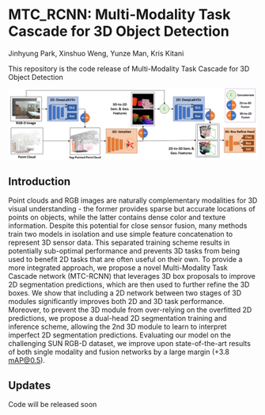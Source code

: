 # MTC_RCNN: Multi-Modality Task Cascade for 3D Object Detection
Jinhyung Park, Xinshuo Weng, Yunze Man, Kris Kitani

This repository is the code release of Multi-Modality Task Cascade for 3D Object Detection

<p align="center">
    <img src="./main_arch.png"/ width="900">
</p>

## Introduction
Point clouds and RGB images are naturally complementary modalities for 3D visual understanding - the former provides sparse but accurate locations of points on objects, while the latter contains dense color and texture information. Despite this potential for close sensor fusion, many methods train two models in isolation and use simple feature concatenation to represent 3D sensor data. This separated training scheme results in potentially sub-optimal performance and prevents 3D tasks from being used to benefit 2D tasks that are often useful on their own. To provide a more integrated approach, we propose a novel Multi-Modality Task Cascade network (MTC-RCNN) that leverages 3D box proposals to improve 2D segmentation predictions, which are then used to further refine the 3D boxes. We show that including a 2D network between two stages of 3D modules significantly improves both 2D and 3D task performance. Moreover, to prevent the 3D module from over-relying on the overfitted 2D predictions, we propose a dual-head 2D segmentation training and inference scheme, allowing the 2nd 3D module to learn to interpret imperfect 2D segmentation predictions. Evaluating our model on the challenging SUN RGB-D dataset, we improve upon state-of-the-art results of both single modality and fusion networks by a large margin (+3.8 mAP@0.5).

## Updates
Code will be released soon
